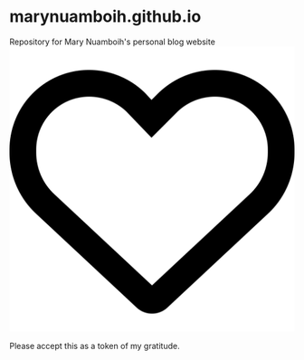 # marynuamboih.github.io
Repository for Mary Nuamboih's personal blog website ![heart](./img/heart-regular.svg)

Please accept this as a token of my gratitude.
